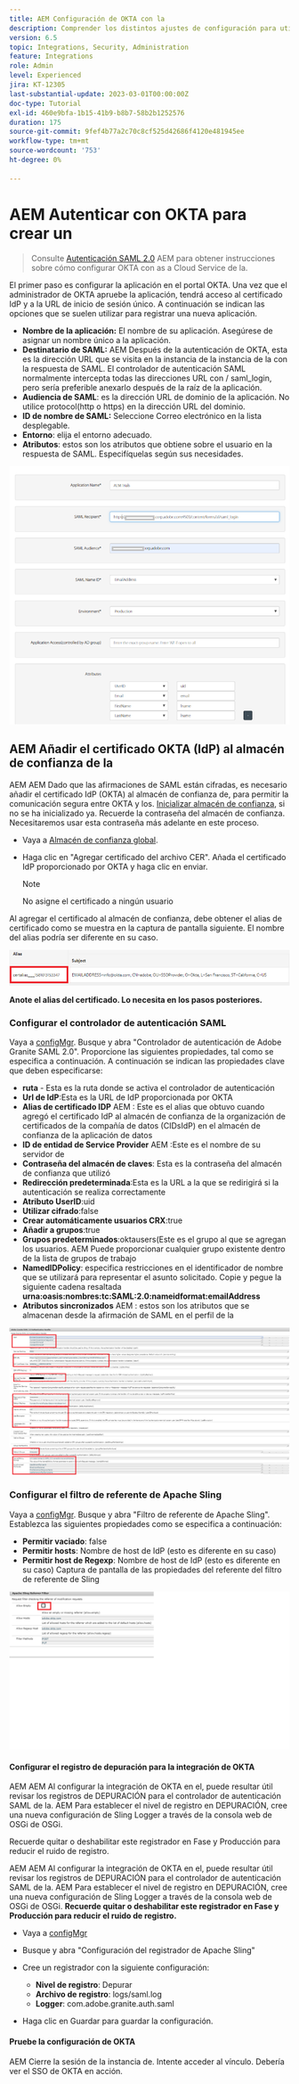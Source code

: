 ```yaml
---
title: AEM Configuración de OKTA con la
description: Comprender los distintos ajustes de configuración para utilizar el inicio de sesión único mediante OKTA.
version: 6.5
topic: Integrations, Security, Administration
feature: Integrations
role: Admin
level: Experienced
jira: KT-12305
last-substantial-update: 2023-03-01T00:00:00Z
doc-type: Tutorial
exl-id: 460e9bfa-1b15-41b9-b8b7-58b2b1252576
duration: 175
source-git-commit: 9fef4b77a2c70c8cf525d42686f4120e481945ee
workflow-type: tm+mt
source-wordcount: '753'
ht-degree: 0%

---
```


# AEM Autenticar con OKTA para crear un

> Consulte [Autenticación SAML 2.0](https://experienceleague.adobe.com/docs/experience-manager-learn/cloud-service/authentication/saml-2-0.html) AEM para obtener instrucciones sobre cómo configurar OKTA con as a Cloud Service de la.

El primer paso es configurar la aplicación en el portal OKTA. Una vez que el administrador de OKTA apruebe la aplicación, tendrá acceso al certificado IdP y a la URL de inicio de sesión único. A continuación se indican las opciones que se suelen utilizar para registrar una nueva aplicación.

* **Nombre de la aplicación:** El nombre de su aplicación. Asegúrese de asignar un nombre único a la aplicación.
* **Destinatario de SAML:** AEM Después de la autenticación de OKTA, esta es la dirección URL que se visita en la instancia de la instancia de la con la respuesta de SAML. El controlador de autenticación SAML normalmente intercepta todas las direcciones URL con / saml_login, pero sería preferible anexarlo después de la raíz de la aplicación.
* **Audiencia de SAML**: es la dirección URL de dominio de la aplicación. No utilice protocol(http o https) en la dirección URL del dominio.
* **ID de nombre de SAML:** Seleccione Correo electrónico en la lista desplegable.
* **Entorno**: elija el entorno adecuado.
* **Atributos**: estos son los atributos que obtiene sobre el usuario en la respuesta de SAML. Especifíquelas según sus necesidades.


![okta-application](assets/okta-app-settings-blurred.PNG)


## AEM Añadir el certificado OKTA (IdP) al almacén de confianza de la

AEM AEM Dado que las afirmaciones de SAML están cifradas, es necesario añadir el certificado IdP (OKTA) al almacén de confianza de, para permitir la comunicación segura entre OKTA y los.
[Inicializar almacén de confianza](http://localhost:4502/libs/granite/security/content/truststore.html), si no se ha inicializado ya.
Recuerde la contraseña del almacén de confianza. Necesitaremos usar esta contraseña más adelante en este proceso.

* Vaya a [Almacén de confianza global](http://localhost:4502/libs/granite/security/content/truststore.html).
* Haga clic en &quot;Agregar certificado del archivo CER&quot;. Añada el certificado IdP proporcionado por OKTA y haga clic en enviar.

  >[!NOTE]
  >
  >No asigne el certificado a ningún usuario

Al agregar el certificado al almacén de confianza, debe obtener el alias de certificado como se muestra en la captura de pantalla siguiente. El nombre del alias podría ser diferente en su caso.

![Alias de certificado](assets/cert-alias.PNG)

**Anote el alias del certificado. Lo necesita en los pasos posteriores.**

### Configurar el controlador de autenticación SAML

Vaya a [configMgr](http://localhost:4502/system/console/configMgr).
Busque y abra &quot;Controlador de autenticación de Adobe Granite SAML 2.0&quot;.
Proporcione las siguientes propiedades, tal como se especifica a continuación. A continuación se indican las propiedades clave que deben especificarse:

* **ruta** - Esta es la ruta donde se activa el controlador de autenticación
* **Url de IdP**:Esta es la URL de IdP proporcionada por OKTA
* **Alias de certificado IDP** AEM : Este es el alias que obtuvo cuando agregó el certificado IdP al almacén de confianza de la organización de certificados de la compañía de datos (CIDsIdP) en el almacén de confianza de la aplicación de datos
* **ID de entidad de Service Provider** AEM :Este es el nombre de su servidor de
* **Contraseña del almacén de claves**: Esta es la contraseña del almacén de confianza que utilizó
* **Redirección predeterminada**:Esta es la URL a la que se redirigirá si la autenticación se realiza correctamente
* **Atributo UserID**:uid
* **Utilizar cifrado**:false
* **Crear automáticamente usuarios CRX**:true
* **Añadir a grupos**:true
* **Grupos predeterminados**:oktausers(Este es el grupo al que se agregan los usuarios. AEM Puede proporcionar cualquier grupo existente dentro de la lista de grupos de trabajo
* **NamedIDPolicy**: especifica restricciones en el identificador de nombre que se utilizará para representar el asunto solicitado. Copie y pegue la siguiente cadena resaltada **urna:oasis:nombres:tc:SAML:2.0:nameidformat:emailAddress**
* **Atributos sincronizados** AEM : estos son los atributos que se almacenan desde la afirmación de SAML en el perfil de la

![saml-authentication-handler](assets/saml-authentication-settings-blurred.PNG)

### Configurar el filtro de referente de Apache Sling

Vaya a [configMgr](http://localhost:4502/system/console/configMgr).
Busque y abra &quot;Filtro de referente de Apache Sling&quot;. Establezca las siguientes propiedades como se especifica a continuación:

* **Permitir vaciado**: false
* **Permitir hosts**: Nombre de host de IdP (esto es diferente en su caso)
* **Permitir host de Regexp**: Nombre de host de IdP (esto es diferente en su caso) Captura de pantalla de las propiedades del referente del filtro de referente de Sling

![referrer-filter](assets/okta-referrer.png)

#### Configurar el registro de depuración para la integración de OKTA

AEM AEM Al configurar la integración de OKTA en el, puede resultar útil revisar los registros de DEPURACIÓN para el controlador de autenticación SAML de la. AEM Para establecer el nivel de registro en DEPURACIÓN, cree una nueva configuración de Sling Logger a través de la consola web de OSGi de OSGi.

Recuerde quitar o deshabilitar este registrador en Fase y Producción para reducir el ruido de registro.

AEM AEM Al configurar la integración de OKTA en el, puede resultar útil revisar los registros de DEPURACIÓN para el controlador de autenticación SAML de la. AEM Para establecer el nivel de registro en DEPURACIÓN, cree una nueva configuración de Sling Logger a través de la consola web de OSGi de OSGi.
**Recuerde quitar o deshabilitar este registrador en Fase y Producción para reducir el ruido de registro.**
* Vaya a [configMgr](http://localhost:4502/system/console/configMgr)

* Busque y abra &quot;Configuración del registrador de Apache Sling&quot;
* Cree un registrador con la siguiente configuración:
   * **Nivel de registro**: Depurar
   * **Archivo de registro**: logs/saml.log
   * **Logger**: com.adobe.granite.auth.saml
* Haga clic en Guardar para guardar la configuración.

#### Pruebe la configuración de OKTA

AEM Cierre la sesión de la instancia de. Intente acceder al vínculo. Debería ver el SSO de OKTA en acción.
